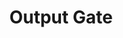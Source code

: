 ---
types: "word"

title: "Output Gate"

categories: ['']

tags: ['Output', 'Gate']

arabic: ['بوابة إخراج']

publishers: ['خوارزميات الذكاء الاصطناعي في تحليل النص العربي']

types: "word"

slug: ""
---